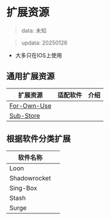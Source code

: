 # 扩展资源
> data: 未知

> updata: 20250126
- 大多只在IOS上使用

## 通用扩展资源

| 扩展资源                                                       | 适配软件 | 介绍  |
| ---------------------------------------------------------- | ---- | --- |
| [For-Own-Use](https://github.com/ProxyStorage/For-Own-Use) |      |     |
| [Sub-Store](https://github.com/sub-store-org/Sub-Store)    |      |     |

## 根据软件分类扩展

| 软件名称         |     |
| ------------ | --- |
| Loon         |     |
| Shadowrocket |     |
| Sing-Box     |     |
| Stash        |     |
| Surge        |     |


 
